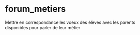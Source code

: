 # forum_metiers
Mettre en correspondance les voeux des élèves avec les parents disponibles pour parler de leur métier

